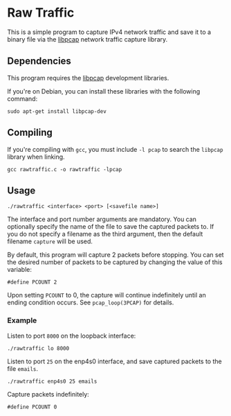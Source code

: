 # Raw Traffic
This is a simple program to capture IPv4 network traffic and save it to a binary file via the [libpcap](https://www.tcpdump.org/) network traffic capture library.

## Dependencies
This program requires the [libpcap](https://www.tcpdump.org/) development libraries. 

If you're on Debian, you can install these libraries with the following command: 
```
sudo apt-get install libpcap-dev
```

## Compiling
If you're compiling with `gcc`, you must include `-l pcap` to search the `libpcap` library when linking.
```
gcc rawtraffic.c -o rawtraffic -lpcap
```

## Usage
```
./rawtraffic <interface> <port> [<savefile name>]
```

The interface and port number arguments are mandatory. You can optionally specify the name of the file to save the captured packets to. If you do not specify a filename as the third argument, then the default filename `capture` will be used.

By default, this program will capture 2 packets before stopping. You can set the desired number of packets to be captured by changing the value of this variable:
```
#define PCOUNT 2
```

Upon setting `PCOUNT` to 0, the capture will continue indefinitely until an ending condition occurs. See `pcap_loop(3PCAP)` for details.

### Example
Listen to port `8000` on the loopback interface:
```
./rawtraffic lo 8000
```

Listen to port `25` on the enp4s0 interface, and save captured packets to the file `emails`.
```
./rawtraffic enp4s0 25 emails
```

Capture packets indefinitely:
```
#define PCOUNT 0
```